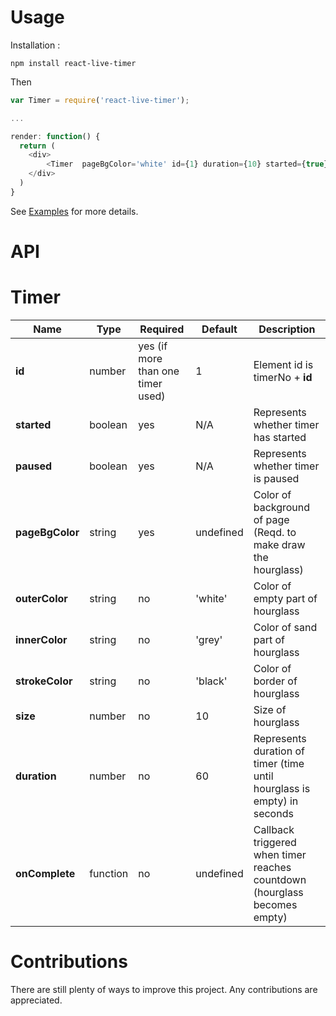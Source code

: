 Usage
===============================

Installation :
```
npm install react-live-timer
```

Then
```javascript
var Timer = require('react-live-timer');

...

render: function() {
  return (
  	<div>
  		<Timer  pageBgColor='white' id={1} duration={10} started={true} paused={false} />
  	</div>
  )
}
```
See [Examples](examples/) for more details.

API
===============================

Timer
========

| Name | Type | Required | Default | Description |
| --- | --- | --- | --- | --- |
| **id**   | number  | yes (if more than one timer used) | 1 | Element id is timerNo + **id**|
| **started**   | boolean  | yes | N/A | Represents whether timer has started |
| **paused**   | boolean  | yes | N/A | Represents whether timer is paused |
| **pageBgColor**   | string  | yes | undefined | Color of background of page (Reqd. to make draw the hourglass)|
| **outerColor**   | string  | no | 'white' | Color of empty part of hourglass|
| **innerColor**   | string  | no | 'grey' | Color of sand part of hourglass|
| **strokeColor**   | string  | no | 'black' | Color of border of hourglass|
| **size**   | number  | no | 10 | Size of hourglass|
| **duration** | number  | no | 60 | Represents duration of timer (time until hourglass is empty) in seconds |
| **onComplete**   | function  | no | undefined | Callback triggered when timer reaches countdown (hourglass becomes empty) |

Contributions
===============================
There are still plenty of ways to improve this project. Any contributions are appreciated.
